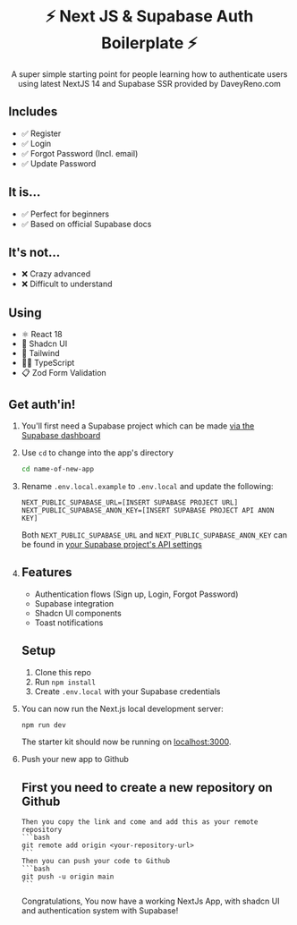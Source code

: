 <h1 align="center">⚡ Next JS & Supabase Auth Boilerplate ⚡</h1>
<p align="center">A super simple starting point for people learning how to authenticate users using latest NextJS 14 and Supabase SSR provided by DaveyReno.com</p>

## Includes

- ✅ Register
- ✅ Login
- ✅ Forgot Password (Incl. email)
- ✅ Update Password

## It is...

- ✅ Perfect for beginners
- ✅ Based on official Supabase docs

## It's not...

- ❌ Crazy advanced
- ❌ Difficult to understand

## Using

- ⚛️ React 18
- 📐 Shadcn UI
- 🎨 Tailwind
- 👷🏼 TypeScript
- 📋 Zod Form Validation

## Get auth'in!

1. You'll first need a Supabase project which can be made [via the Supabase dashboard](https://database.new)


2. Use `cd` to change into the app's directory

   ```bash
   cd name-of-new-app
   ```

3. Rename `.env.local.example` to `.env.local` and update the following:

   ```
   NEXT_PUBLIC_SUPABASE_URL=[INSERT SUPABASE PROJECT URL]
   NEXT_PUBLIC_SUPABASE_ANON_KEY=[INSERT SUPABASE PROJECT API ANON KEY]
   ```

   Both `NEXT_PUBLIC_SUPABASE_URL` and `NEXT_PUBLIC_SUPABASE_ANON_KEY` can be found in [your Supabase project's API settings](https://app.supabase.com/project/_/settings/api)

4. ## Features
   - Authentication flows (Sign up, Login, Forgot Password)
   - Supabase integration
   - Shadcn UI components
   - Toast notifications

   ## Setup
      1. Clone this repo
      2. Run `npm install`
      3. Create `.env.local` with your Supabase credentials

5. You can now run the Next.js local development server:

   ```bash
   npm run dev
   ```

   The starter kit should now be running on [localhost:3000](http://localhost:3000/).

6. Push your new app to Github
   ## First you need to create a new repository on Github
       Then you copy the link and come and add this as your remote repository
       ```bash
       git remote add origin <your-repository-url>
       ```
       Then you can push your code to Github
       ```bash
       git push -u origin main
       ```

   Congratulations, You now have a working NextJs App, with shadcn UI and authentication system with Supabase!
   
